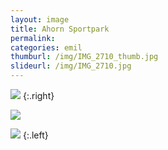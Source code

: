 ```yaml
---
layout: image
title: Ahorn Sportpark
permalink: 
categories: emil
thumburl: /img/IMG_2710_thumb.jpg
slideurl: /img/IMG_2710.jpg 
---
```

![](/img/IMG_2710.jpg)
{:.right}

![](/img/IMG_2714.jpg)

![](/img/IMG_2708.jpg)
{:.left}
